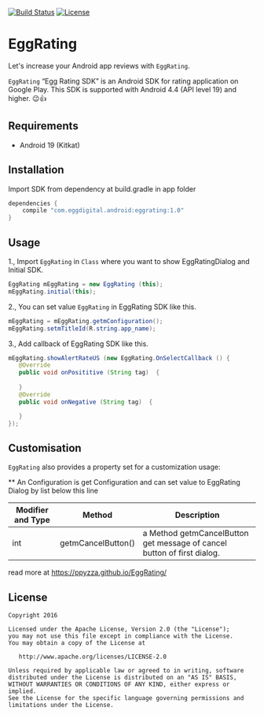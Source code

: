 [![Build Status](https://travis-ci.org/vanniktech/gradle-android-javadoc-plugin.svg?branch=master)](https://travis-ci.org/vanniktech/gradle-android-javadoc-plugin?branch=master)
[![License](http://img.shields.io/:license-apache-blue.svg)](http://www.apache.org/licenses/LICENSE-2.0.html)

# EggRating
Let's increase your Android app reviews with `EggRating`.


`EggRating` 
“Egg Rating SDK”  is an Android SDK for rating application on Google Play. This SDK is supported with Android 4.4 (API level 19) and higher. 😉👍 

## Requirements

- Android 19 (Kitkat)

## Installation

Import SDK from dependency at build.gradle in app folder

```java
dependencies {
    compile "com.eggdigital.android:eggrating:1.0"
}
```

## Usage

1., Import `EggRating` in `Class` where you want to show EggRatingDialog and Initial SDK.

```java
EggRating mEggRating = new EggRating (this);
mEggRating.initial(this);
```

2., You can set value `EggRating` in EggRating SDK like this.
```java
mEggRating = mEggRating.getmConfiguration();
mEggRating.setmTitleId(R.string.app_name);
```
3., Add callback of EggRating SDK like this.
```java
mEggRating.showAlertRateUS (new EggRating.OnSelectCallback () {
   @Override
   public void onPosititive (String tag)  {
      
   }
   @Override
   public void onNegative (String tag)  {

   }
});
```


## Customisation

`EggRating` also provides a property set for a customization usage:

** An Configuration is get Configuration and can set value to EggRating Dialog by list below this line 

Modifier and Type  | Method | Description
------------- | ------------- | -------------
int  | getmCancelButton() | a Method getmCancelButton get message of cancel button of first dialog.


read more at https://ppyzza.github.io/EggRating/


License
--------

    Copyright 2016

    Licensed under the Apache License, Version 2.0 (the "License");
    you may not use this file except in compliance with the License.
    You may obtain a copy of the License at

       http://www.apache.org/licenses/LICENSE-2.0

    Unless required by applicable law or agreed to in writing, software
    distributed under the License is distributed on an "AS IS" BASIS,
    WITHOUT WARRANTIES OR CONDITIONS OF ANY KIND, either express or implied.
    See the License for the specific language governing permissions and
    limitations under the License.
